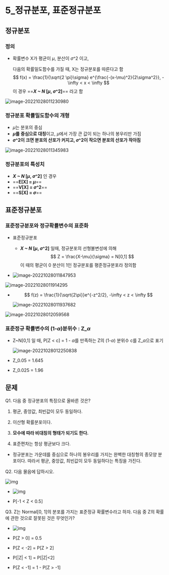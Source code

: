 # 5_정규분포, 표준정규분포

## 정규분포

### 정의

- 확률변수 X가 평균이 *μ*, 분산이 *σ*^2 이고,

  다음의 확률밀도함수를 가질 때, X는 정규분포를 따른다고 함
  $$
  f(x) = \frac{1}{\sqrt{2 \pi}\sigma} e^{\frac{-(x-\mu)^2}{2\sigma^2}}, -\infty < x < \infty
  $$
  이 경우 ==***X ~ N* [*μ*, *σ*^2]**== 라고 함

![image-20221028011230980](C:/Users/yes47/AppData/Roaming/Typora/typora-user-images/image-20221028011230980.png)





### 정규분포 확률밀도함수의 개형

- *μ*는 분포의 중심
- ***μ*를 중심으로 대칭**이고, *μ*에서 가장 큰 값이 되는 하나의 봉우리만 가짐
- ***σ*^2이 크면 분포의 산포가 커지고, *σ*^2이 작으면 분포의 산포가 작아짐**

![image-20221028011345983](C:/Users/yes47/AppData/Roaming/Typora/typora-user-images/image-20221028011345983.png)



### 정규분포의 특성치

-  ***X ~ N* [*μ*, *σ*^2]** 인 경우
  - ==**E[X] = *μ***==
  - ==**V[X] = *σ*^2**==
  - ==**S[X] = *σ***==





## 표준정규분포

### 표준정규분포와 정규확률변수의 표준화

- 표준정규분포

  -  ***X ~ N* [*μ*, *σ*^2]** 일때, 정규분포의 선형불변성에 의해
    $$
    Z = \frac{X-\mu}{\sigma} = N[0,1]
    $$
     이 때의 평균이 0 분산이 1인 정규분포를 평준정규분포라 정의함

- ![image-20221028011847953](C:/Users/yes47/AppData/Roaming/Typora/typora-user-images/image-20221028011847953.png)

![image-20221028011914295](C:/Users/yes47/AppData/Roaming/Typora/typora-user-images/image-20221028011914295.png)



- $$
  f(z) = \frac{1}{\sqrt{2\pi}}e^{-z^2/2}, -\infty < z < \infty
  $$

  ![image-20221028011937682](C:/Users/yes47/AppData/Roaming/Typora/typora-user-images/image-20221028011937682.png)

![image-20221028012059568](C:/Users/yes47/AppData/Roaming/Typora/typora-user-images/image-20221028012059568.png)



### 표준정규 확률변수의 (1-*α*)분위수 : Z_*α*

- Z~N[0,1] 일 때, P[Z < c] = 1 - *α*를 만족하는 Z의 (1-*α*) 분위수 c를 Z_*α*으로 표기

  ![image-20221028012250838](C:/Users/yes47/AppData/Roaming/Typora/typora-user-images/image-20221028012250838.png)



- Z_0.05 = 1.645
- Z_0.025 = 1.96





## 문제



Q1. 다음 중 정규분포의 특징으로 올바른 것은?

1. 평균, 중앙값, 최빈값이 모두 동일하다.

2.  이산형 확률분포이다.
3.  **모수에 따라 비대칭의 형태가 되기도 한다.**

4. 표준편차는 항상 평균보다 크다.



- 정규분포는 가운데를 중심으로 하나의 봉우리를 가지는 완벽한 대칭형의 종모양 분포이다.
  따라서 평균, 중앙값, 최빈값이 모두 동일하다는 특징을 가진다.



Q2. 다음 물음에 답하시오.

![img](https://webcachecdn.multicampus.com/prd/plm/so/S000040000/S000046000/S000046270/S000046270_IM_90506.jpg?px-time=1666891453&px-hash=e72eebb7cfae828150a5731f1217e8a0)



- ![img](https://webcachecdn.multicampus.com/prd/plm/so/S000040000/S000046000/S000046270/S000046270_IM_90511.jpg?px-time=1666891453&px-hash=7c93ab45d7f7a23008809d7527fd1e08)

- P[-1 < Z < 0.5]



Q3. Z는 Normal[0, 1]의 분포를 가지는 표준정규 확률변수라고 하자. 다음 중 Z의 확률에 관한 것으로 잘못된 것은 무엇인가?



- ![img](https://webcachecdn.multicampus.com/prd/plm/so/S000040000/S000046000/S000046270/S000046270_IM_90516.jpg?px-time=1666891453&px-hash=34f29ada5e85b5dc0f92a377b2efc4ed)

- P[Z > 0] = 0.5
- P[Z < -2] = P[Z > 2]
- P[|Z| < 1] = P[|Z|<2]
- P[Z < -1] = 1 - P[Z > -1]

